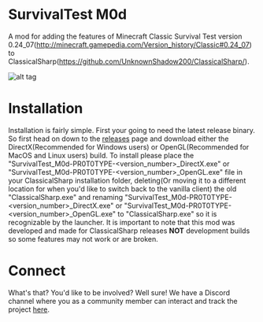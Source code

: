 # SurvivalTest M0d

A mod for adding the features of Minecraft Classic Survival Test version 0.24_07(http://minecraft.gamepedia.com/Version_history/Classic#0.24_07) to ClassicalSharp(https://github.com/UnknownShadow200/ClassicalSharp/).

![alt tag](http://videoerror.x10.mx/uploads/screenshot_14-01-2017-15-23-03.png)

# Installation

Installation is fairly simple. First your going to need the latest release binary. So first head on down to the [releases](https://github.com/videoerror/SurvivalTest-M0d/releases) page and download either the DirectX(Recommended for Windows users) or OpenGL(Recommended for MacOS and Linux users) build. To install please place the "SurvivalTest_M0d-PR0T0TYPE-\<version_number\>\_DirectX.exe" or "SurvivalTest_M0d-PR0T0TYPE-\<version_number\>\_OpenGL.exe" file in your ClassicalSharp installation folder, deleting\(Or moving it to a different location for when you'd like to switch back to the vanilla client\) the old "ClassicalSharp.exe" and renaming "SurvivalTest_M0d-PR0T0TYPE-\<version_number\>\_DirectX.exe" or "SurvivalTest_M0d-PR0T0TYPE-\<version_number\>\_OpenGL.exe" to "ClassicalSharp.exe" so it is recognizable by the launcher. It is important to note that this mod was developed and made for ClassicalSharp releases __NOT__ development builds so some features may not work or are broken.

# Connect

What's that? You'd like to be involved? Well sure! We have a Discord channel where you as a community member can interact and track the project [here](https://discord.gg/Ct82V8f).
